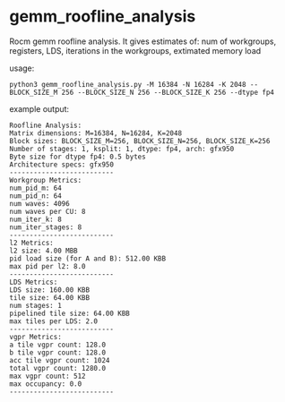 # gemm_roofline_analysis
Rocm gemm roofline analysis. It gives estimates of:
num of workgroups, registers, LDS, iterations in the workgroups, extimated memory load


usage:
```
python3 gemm_roofline_analysis.py -M 16384 -N 16284 -K 2048 --BLOCK_SIZE_M 256 --BLOCK_SIZE_N 256 --BLOCK_SIZE_K 256 --dtype fp4
```

example output:
```
Roofline Analysis:
Matrix dimensions: M=16384, N=16284, K=2048
Block sizes: BLOCK_SIZE_M=256, BLOCK_SIZE_N=256, BLOCK_SIZE_K=256
Number of stages: 1, ksplit: 1, dtype: fp4, arch: gfx950
Byte size for dtype fp4: 0.5 bytes
Architecture specs: gfx950
--------------------------
Workgroup Metrics:
num_pid_m: 64
num_pid_n: 64
num waves: 4096
num waves per CU: 8
num_iter_k: 8
num_iter_stages: 8
--------------------------
l2 Metrics:
l2 size: 4.00 MBB
pid load size (for A and B): 512.00 KBB
max pid per l2: 8.0
--------------------------
LDS Metrics:
LDS size: 160.00 KBB
tile size: 64.00 KBB
num stages: 1
pipelined tile size: 64.00 KBB
max tiles per LDS: 2.0
--------------------------
vgpr Metrics:
a tile vgpr count: 128.0
b tile vgpr count: 128.0
acc tile vgpr count: 1024
total vgpr count: 1280.0
max vgpr count: 512
max occupancy: 0.0
--------------------------
```